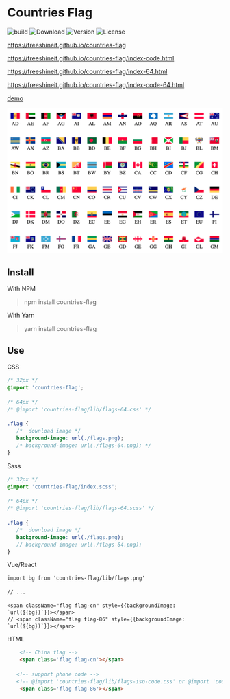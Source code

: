 # Countries Flag

![build](https://github.com/freeshineit/countries-flag/workflows/build/badge.svg)
![Download](https://img.shields.io/npm/dm/countries-flag.svg)
![Version](https://img.shields.io/npm/v/countries-flag.svg)
![License](https://img.shields.io/npm/l/countries-flag.svg)


https://freeshineit.github.io/countries-flag

https://freeshineit.github.io/countries-flag/index-code.html

https://freeshineit.github.io/countries-flag/index-64.html

https://freeshineit.github.io/countries-flag/index-code-64.html

[demo](./docs/index.html)

![demo](demo.png)
## Install

With NPM

> npm install countries-flag

With Yarn

> yarn install countries-flag

## Use

CSS

```css
/* 32px */
@import 'countries-flag';

/* 64px */
/* @import 'countries-flag/lib/flags-64.css' */

.flag {
   /*  download image */
   background-image: url(./flags.png);
   /* background-image: url(./flags-64.png); */
}
```

Sass

```scss
/* 32px */
@import 'countries-flag/index.scss';

/* 64px */
/* @import 'countries-flag/lib/flags-64.scss' */

.flag {
   /*  download image */
   background-image: url(./flags.png);
   // background-image: url(./flags-64.png);
}
```


Vue/React

```tsx
import bg from 'countries-flag/lib/flags.png'

// ...

<span className="flag flag-cn" style={{backgroundImage: `url(${bg})`}}></span>
// <span className="flag flag-86" style={{backgroundImage: `url(${bg})`}}></span>
```

HTML

```html
    <!-- China flag -->
    <span class='flag flag-cn'></span>

   <!-- support phone code -->
   <!-- @import 'countries-flag/lib/flags-iso-code.css' or @import 'countries-flag/lib/flags-code.css'-->
    <span class='flag flag-86'></span>
```